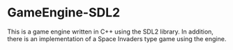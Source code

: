 # GameEngine-SDL2

This is a game engine written in C++ using the SDL2 library. In addition, there is an implementation of a Space Invaders type game
using the engine.
